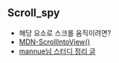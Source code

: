 ## Scroll_spy

- 해당 요소로 스크롤 움직이려면?
- [MDN-ScrollIntoView()](https://developer.mozilla.org/ko/docs/Web/API/Element/scrollIntoView)
- [mannue님 스터디 정리 글](https://github.com/mannue/study/blob/css/fastCampus/secretCode/case2_scroll_spy/memo.md)